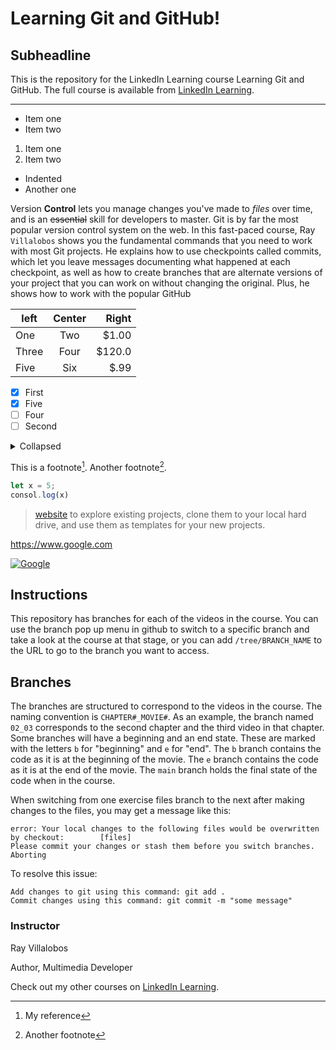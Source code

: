 Learning Git and GitHub!
=======

Subheadline 
------
This is the repository for the LinkedIn Learning course Learning Git and GitHub. The full course is available from [LinkedIn Learning][lil-course-url].


***
- Item one
- Item two
 
1. Item one
2. Item two
   
- Indented
- Another one

Version **Control** lets you manage changes you've made to _files_ over time, and is an ~~essential~~ skill for developers to master. Git is by far the most popular version control system on the web. In this fast-paced course, Ray `Villalobos` shows you the fundamental commands that you need to work with most Git projects. He explains how to use checkpoints called commits, which let you leave messages documenting what happened at each checkpoint, as well as how to create branches that are alternate versions of your project that you can work on without changing the original. Plus, he shows how to work with the popular GitHub 


|  left  | Center | Right  |
| ------ | :----: | -----: |
| One    | Two    | $1.00  |
| Three  | Four	  | $120.0 |
| Five   | Six    | $.99   |

- [x] First
- [X] Five
- [ ] Four
- [ ] Second

<details>
<summary>Collapsed</summary>
	
# Header
	
This is the copy for thw collapse text.
</details>

This is a footnote[^1]. Another footnote[^2].

[^1]: My reference
[^2]: Another footnote

```js
let x = 5;
consol.log(x)
```

> [website](https://www.google.com "hello google") to explore existing projects, clone them to your local hard drive, and use them as templates for your new projects.

https://www.google.com

[![Google](https://en.wikipedia.org/static/images/mobile/copyright/wikipedia-tagline-en.svg)](https://www.google.com)




## Instructions
This repository has branches for each of the videos in the course. You can use the branch pop up menu in github to switch to a specific branch and take a look at the course at that stage, or you can add `/tree/BRANCH_NAME` to the URL to go to the branch you want to access.

## Branches
The branches are structured to correspond to the videos in the course. The naming convention is `CHAPTER#_MOVIE#`. As an example, the branch named `02_03` corresponds to the second chapter and the third video in that chapter. 
Some branches will have a beginning and an end state. These are marked with the letters `b` for "beginning" and `e` for "end". The `b` branch contains the code as it is at the beginning of the movie. The `e` branch contains the code as it is at the end of the movie. The `main` branch holds the final state of the code when in the course.

When switching from one exercise files branch to the next after making changes to the files, you may get a message like this:

    error: Your local changes to the following files would be overwritten by checkout:        [files]
    Please commit your changes or stash them before you switch branches.
    Aborting

To resolve this issue:
	
    Add changes to git using this command: git add .
	Commit changes using this command: git commit -m "some message"

### Instructor

Ray Villalobos 
                            
Author, Multimedia Developer

                            

Check out my other courses on [LinkedIn Learning](https://www.linkedin.com/learning/instructors/ray-villalobos).

[lil-course-url]: https://www.linkedin.com/learning/learning-git-and-github-14213624
[lil-thumbnail-url]: https://cdn.lynda.com/course/2421501/2421501-1629911102468-16x9.jpg


